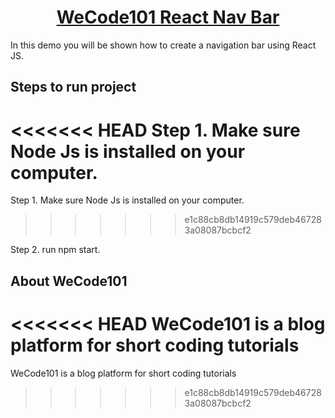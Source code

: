 <h1 align="center"><a href="https://wecode101.com/react_nav_bar" target="_blank">WeCode101 React Nav Bar </a></h1>

In this demo you will be shown how to create a navigation bar using React JS.

## Steps to run project

<<<<<<< HEAD
Step 1. Make sure Node Js is installed on your computer. 
=======
Step 1. Make sure Node Js is installed on your computer.
>>>>>>> e1c88cb8db14919c579deb467283a08087bcbcf2

Step 2. run npm start.

## About WeCode101

<<<<<<< HEAD
WeCode101 is a blog platform for short coding tutorials
=======
WeCode101 is a blog platform for short coding tutorials
>>>>>>> e1c88cb8db14919c579deb467283a08087bcbcf2
